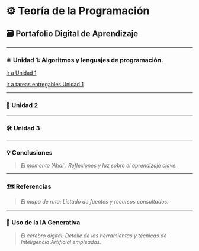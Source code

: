 # ⚙️ Teoría de la Programación
## 🗃️ Portafolio Digital de Aprendizaje
---

### ⚛️ Unidad 1: Algoritmos y lenguajes de programación.
> 
[Ir a Unidad 1](Unidad1.md)

[Ir a tareas entregables Unidad 1](Tareasentregables.md)

---

### 🧭 Unidad 2
> 
---

### 🛠️ Unidad 3
>

---

### 💡 Conclusiones
> *El momento 'Aha!': Reflexiones y luz sobre el aprendizaje clave.*

---

### 🗺️ Referencias
> *El mapa de ruta: Listado de fuentes y recursos consultados.*

---

### 🧠 Uso de la IA Generativa
> *El cerebro digital: Detalle de las herramientas y técnicas de Inteligencia Artificial empleadas.*
